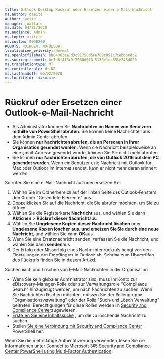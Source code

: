 ```yaml
---
title: Outlook-Desktop Rückruf oder Ersetzen einer e-Mail-Nachricht
ms.author: daeite
author: daeite
manager: joallard
ms.date: 04/21/2020
ms.audience: Admin
ms.topic: article
ms.custom: 9000260
ROBOTS: NOINDEX, NOFOLLOW
localization_priority: Normal
ms.openlocfilehash: bb84363ae7d3c91750d5de789c091c7cebbbedc2
ms.sourcegitcommit: bc7d6f4f3c9f7060d073f5130e1ec856e248d020
ms.translationtype: MT
ms.contentlocale: de-DE
ms.lasthandoff: 06/02/2020
ms.locfileid: "44502318"
---
```

# <a name="recall-or-replace-an-outlook-email-message"></a>Rückruf oder Ersetzen einer Outlook-e-Mail-Nachricht

- Als Administrator können Sie **Nachrichten im Namen von Benutzern mithilfe von PowerShell abrufen**. Sie können keine Nachrichten aus dem Admin Center abrufen.
- Sie können **nur Nachrichten abrufen, die an Personen in Ihrer Organisation gesendet werden**. Wenn die Nachricht beispielsweise an eine gmail-Adresse gesendet wurde, können Sie Sie nicht mehr abrufen.
- Sie können **nur Nachrichten abrufen, die von Outlook 2016 auf dem PC gesendet wurden**. Wenn ein Benutzer eine Nachricht mit Outlook für Mac oder Outlook im Internet sendet, kann er nicht mehr daran erinnert werden.

So rufen Sie eine e-Mail-Nachricht auf oder ersetzen Sie:

1. Wählen Sie im Ordnerbereich auf der linken Seite des Outlook-Fensters den Ordner "Gesendete Elemente" aus.
1. Doppelklicken Sie auf die Nachricht, die Sie abrufen möchten, um Sie zu öffnen.
1. Wählen Sie die Registerkarte **Nachricht** aus, und wählen Sie dann **Aktionen**  >  **Rückruf dieser Nachricht**aus.
1. Wählen Sie **Ungelesene Kopien dieser Nachricht löschen** oder **Ungelesene Kopien löschen aus, und ersetzen Sie Sie durch eine neue Nachricht**, und wählen Sie dann **OK**aus.
1. Wenn Sie eine Ersatznachricht senden, verfassen Sie die Nachricht, und wählen Sie dann **senden**aus.
1. Der Erfolg oder Misserfolg eines Nachrichtenrückrufs hängt von den Einstellungen des Empfängers in Outlook ab. Schritte zum Überprüfen des Rückrufs finden Sie in [diesem Artikel](https://support.office.com/article/35027f88-d655-4554-b4f8-6c0729a723a0).

Suchen nach und Löschen von E-Mail-Nachrichten in der Organisation

- Wenn Sie kein globaler Administrator sind, muss Ihr Konto zur eDiscovery-Manager-Rolle oder zur Verwaltungsrolle "Compliance Search" hinzugefügt werden, um nach Nachrichten zu suchen. Wenn Sie Nachrichten löschen möchten, müssen Sie der Rollengruppe "Organisationsverwaltung" oder der Rolle "Such-und Lösch Verwaltung" beitreten. Berechtigungen für diese Rollen werden im [Security and Compliance Center](https://go.microsoft.com/fwlink/?linkid=2083731)zugewiesen.
- [Erstellen Sie eine Inhaltssuche](https://docs.microsoft.com/microsoft-365/compliance/content-search) , um die zu löschende Nachricht zu suchen.
- Stellen [Sie eine Verbindung mit Security and Compliance Center PowerShell her](https://docs.microsoft.com/powershell/exchange/office-365-scc/connect-to-scc-powershell/connect-to-scc-powershell?view=exchange-ps).

Wenn Sie die mehrstufige Authentifizierung verwenden, lesen Sie die Informationen unter [Connect to Microsoft 365 Security and Compliance Center PowerShell using Multi-Factor Authentication](https://docs.microsoft.com/powershell/exchange/office-365-scc/connect-to-scc-powershell/mfa-connect-to-scc-powershell?view=exchange-ps).